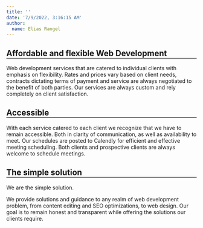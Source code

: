 ```yaml
---
title: ''
date: '7/9/2022, 3:16:15 AM'
author:
  name: Elias Rangel
---
```


<h2 style="animation: fadeIn 5s; border-bottom:1px solid black;">Affordable and flexible Web Development</h2>

Web development services that are catered to individual clients with emphasis on flexibility. Rates and prices vary based on client needs, contracts dictating terms of payment and service are always negotiated to the benefit of both parties. Our services are always custom and rely completely on client satisfaction.

<h2 style="animation: fadeIn 5s; border-bottom:1px solid black;">Accessible</h2>

With each service catered to each client we recognize that we have to remain accessible. Both in clarity of communication, as well as availability to meet. Our schedules are posted to Calendly for efficient and effective meeting scheduling. Both clients and prospective clients are always welcome to schedule meetings.

<h2 style="animation: fadeIn 5s; border-bottom:1px solid black;">The simple solution</h2>

We are the simple solution.

We provide solutions and guidance to any realm of web development problem, from content editing and SEO optimizations, to web design. Our goal is to remain honest and transparent while offering the solutions our clients require.
